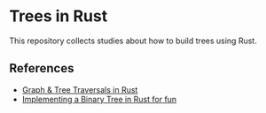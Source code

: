 # Trees in Rust

This repository collects studies about how to build trees using Rust.

## References

- [Graph & Tree Traversals in Rust](https://sachanganesh.com/programming/graph-tree-traversals-in-rust/)
- [Implementing a Binary Tree in Rust for fun](https://rusty-ferris.pages.dev/blog/binary-tree-sum-of-values/)

